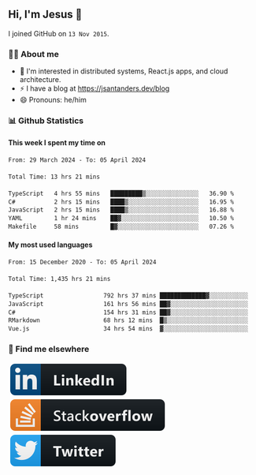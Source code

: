 ## Hi, I'm Jesus 👋

I joined GitHub on `13 Nov 2015`.

<!-- Talking about you -->

### 👨‍💻 About me

- 👦 I'm interested in distributed systems, React.js apps, and cloud architecture.
- ⚡️ I have a blog at <https://jsantanders.dev/blog>
- 😄 Pronouns: he/him

### 📊 Github Statistics

#### This week I spent my time on

<!--START_SECTION:weekly-->

```txt
From: 29 March 2024 - To: 05 April 2024

Total Time: 13 hrs 21 mins

TypeScript   4 hrs 55 mins   █████████▒░░░░░░░░░░░░░░░   36.90 %
C#           2 hrs 15 mins   ████▒░░░░░░░░░░░░░░░░░░░░   16.95 %
JavaScript   2 hrs 15 mins   ████▒░░░░░░░░░░░░░░░░░░░░   16.88 %
YAML         1 hr 24 mins    ██▓░░░░░░░░░░░░░░░░░░░░░░   10.50 %
Makefile     58 mins         █▓░░░░░░░░░░░░░░░░░░░░░░░   07.26 %
```

<!--END_SECTION:weekly-->

#### My most used languages

<!--START_SECTION:alltime-->

```txt
From: 15 December 2020 - To: 05 April 2024

Total Time: 1,435 hrs 21 mins

TypeScript                 792 hrs 37 mins █████████████▓░░░░░░░░░░░   55.22 %
JavaScript                 161 hrs 56 mins ██▓░░░░░░░░░░░░░░░░░░░░░░   11.28 %
C#                         154 hrs 31 mins ██▓░░░░░░░░░░░░░░░░░░░░░░   10.77 %
RMarkdown                  68 hrs 12 mins  █▒░░░░░░░░░░░░░░░░░░░░░░░   04.75 %
Vue.js                     34 hrs 54 mins  ▓░░░░░░░░░░░░░░░░░░░░░░░░   02.43 %
```

<!--END_SECTION:alltime-->

### 📢 Find me elsewhere

<p>
  <a target="_blank" href="https://linkedin.com/in/jsantanders">
    <img src="https://github.com/jsantanders/jsantanders/blob/master/img/linkedin.svg" alt="LinkedIn" style="vertical-align:top; margin:4px">
  </a>
  
  <a target="_blank" href="https://stackoverflow.com/users/7318331/jesus-santander">
    <img src="https://github.com/jsantanders/jsantanders/blob/master/img/stackoverflow.svg" alt="StackOverflow" style="vertical-align:top; margin:4px">
  </a>
  
  <a target="_blank" href="http://twitter.com/jsantanders">
    <img src="https://github.com/jsantanders/jsantanders/blob/master/img/twitter.svg" alt="Twitter" style="vertical-align:top; margin:4px">
  </a>
</p>
